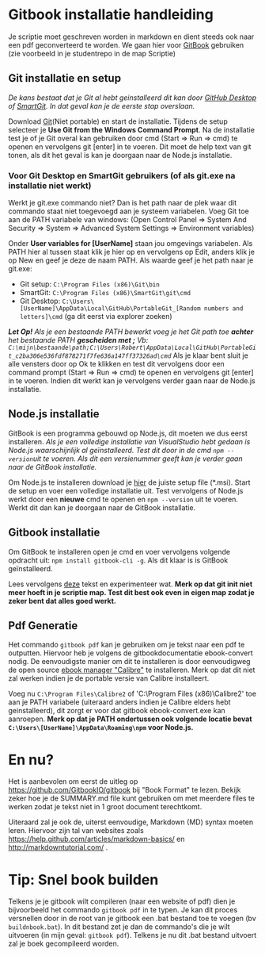 # Gitbook installatie handleiding
Je scriptie moet geschreven worden in markdown en dient steeds ook naar een pdf geconverteerd te worden. We gaan hier voor [GitBook](https://github.com/GitbookIO/gitbook) gebruiken (zie voorbeeld in  je studentrepo in de map Scriptie)

## Git installatie en setup
*De kans bestaat dat je Git al hebt geinstalleerd dit kan door [GitHub Desktop](https://desktop.github.com) of [SmartGit](http://www.syntevo.com/smartgit/). In dat geval kan je de eerste stap overslaan.*

Download [Git](https://git-scm.com/download/win/)(Niet portable) en start de installatie. Tijdens de setup selecteer je **Use Git from the Windows Command Prompt**. 
Na de installatie test je of je Git overal kan gebruiken door cmd (Start => Run => cmd) te openen en vervolgens git [enter] in te voeren. Dit moet de help text van git tonen, als dit het geval is kan je doorgaan naar de Node.js installatie.

### Voor Git Desktop en SmartGit gebruikers (of als git.exe na installatie niet werkt)
Werkt je git.exe commando niet? Dan is het path naar de plek waar dit commando staat niet toegevoegd aan je systeem variabelen. 
Voeg Git toe aan de PATH variabele van windows: (Open Control Panel => System And Security => System => Advanced System Settings => Environment variables)

Onder **User variables for [UserName]** staan jou omgevings variabelen. Als PATH hier al tussen staat klik je hier op en vervolgens op Edit, anders klik je op New en geef je deze de naam PATH.
Als waarde geef je het path naar je git.exe:

*  Git setup: `C:\Program Files (x86)\Git\bin` 
*  SmartGit: `C:\Program Files (x86)\SmartGit\git\cmd`
*  Git Desktop: `C:\Users\[UserName]\AppData\Local\GitHub\PortableGit_[Random numbers and letters]\cmd` (ga dit eerst via explorer zoeken)

*__Let Op!__
Als je een bestaande PATH bewerkt voeg je het Git path toe __achter__  het bestaande PATH __gescheiden met ;__
Vb: `C:\mijn\bestaande\path;C:\Users\Robert\AppData\Local\GitHub\PortableGit_c2ba306e536fdf878271f7fe636a147ff37326ad\cmd`*
Als je klaar bent sluit je alle vensters door op Ok te klikken en test dit vervolgens door een command prompt (Start => Run => cmd) te openen en vervolgens git [enter] in te voeren. Indien dit werkt kan je vervolgens verder gaan naar de Node.js installatie.

## Node.js installatie
GitBook is een programma gebouwd op Node.js, dit moeten we dus eerst installeren.
*Als je een volledige installatie van VisualStudio hebt gedaan is Node.js waarschijnlijk al geïnstalleerd. Test dit door in de cmd `npm --version`uit te voeren. Als dit een versienummer geeft kan je verder gaan naar de GitBook installatie.*

Om Node.js te installeren download je [hier](https://nodejs.org/download/release/latest/) de juiste setup file (\*.msi). Start de setup en voer een volledige installatie uit.
Test vervolgens of Node.js werkt door een **nieuwe** cmd te openen en `npm --version` uit te voeren. Werkt dit dan kan je doorgaan naar de GitBook installatie.

## Gitbook installatie
Om GitBook te installeren open je cmd en voer vervolgens volgende opdracht uit:  `npm install gitbook-cli -g`.
Als dit klaar is is GitBook  geïnstalleerd.

Lees vervolgens [deze](https://github.com/GitbookIO/gitbook#how-to-use-it) tekst en experimenteer wat.
**Merk op dat git init niet meer hoeft in je scriptie map. Test dit best ook even in eigen map zodat je zeker bent dat alles goed werkt.**

## Pdf Generatie
Het commando `gitbook pdf` kan je gebruiken om je tekst naar een pdf te outputten. Hiervoor heb je volgens de gitbookdocumentatie ebook-convert nodig. De eenvoudigste manier om dit te installeren is door eenvoudigweg de open source [ebook manager "Calibre"](http://calibre-ebook.com/download) te installeren. Merk op dat dit niet zal werken indien je de portable versie van Calibre installeert.

Voeg nu `C:\Program Files\Calibre2` of 'C:\Program Files (x86)\Calibre2' toe aan je PATH variabele (uiteraard anders indien je Calibre elders hebt geinstalleerd), dit zorgt er voor dat gitbook ebook-convert.exe kan aanroepen.
**Merk op dat je PATH ondertussen ook volgende locatie bevat `C:\Users\[UserName]\AppData\Roaming\npm` voor Node.js.**

# En nu?
Het is aanbevolen om eerst de uitleg op https://github.com/GitbookIO/gitbook  bij "Book Format" te lezen. Bekijk zeker hoe je de SUMMARY.md file kunt gebruiken om met meerdere files te werken zodat je tekst niet in 1 groot document terechtkomt.

Uiteraard zal je ook de, uiterst eenvoudige, Markdown (MD) syntax moeten leren. Hiervoor zijn tal van websites zoals https://help.github.com/articles/markdown-basics/ en http://markdowntutorial.com/ .

# Tip: Snel book builden
Telkens je je gitbook wilt compileren (naar een website of pdf) dien je bijvoorbeeld het commando `gitbook pdf` in te typen. Je kan dit proces versnellen door in de root van je gitbook een .bat bestand toe te voegen (bv `buildnbook.bat`). In dit bestand zet je dan de commando's die je wilt uitvoeren (in mijn geval: `gitbook pdf`). Telkens je nu dit .bat bestand uitvoert zal je boek gecompileerd worden.
